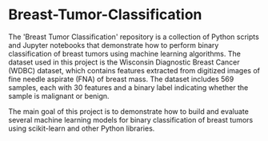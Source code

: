 # Breast-Tumor-Classification
The 'Breast Tumor Classification' repository is a collection of Python scripts and Jupyter notebooks that demonstrate how to perform binary classification of breast tumors using machine learning algorithms. The dataset used in this project is the Wisconsin Diagnostic Breast Cancer (WDBC) dataset, which contains features extracted from digitized images of fine needle aspirate (FNA) of breast mass. The dataset includes 569 samples, each with 30 features and a binary label indicating whether the sample is malignant or benign.

The main goal of this project is to demonstrate how to build and evaluate several machine learning models for binary classification of breast tumors using scikit-learn and other Python libraries.
